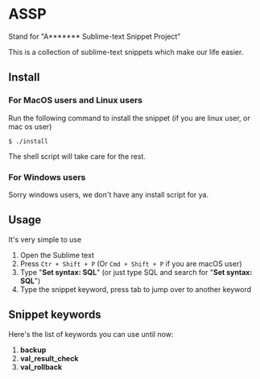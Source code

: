 # ASSP
Stand for "A******* Sublime-text Snippet Project"

This is a collection of sublime-text snippets which make our life easier.

## Install
### For MacOS users and Linux users
Run the following command to install the snippet (if you are linux user, or mac os user)
```
$ ./install
```

The shell script will take care for the rest.

### For Windows users
Sorry windows users, we don't have any install script for ya.

## Usage
It's very simple to use
1. Open the Sublime text
2. Press `Ctr + Shift + P` (Or `Cmd + Shift + P` if you are macOS user)
3. Type "**Set syntax: SQL**" (or just type SQL and search for "**Set syntax: SQL**")
4. Type the snippet keyword, press tab to jump over to another keyword

## Snippet keywords
Here's the list of keywords you can use until now:
1. **backup**
2. **val_result_check**
3. **val_rollback**
